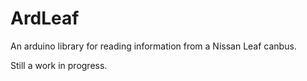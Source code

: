 # ArdLeaf
An arduino library for reading information from a Nissan Leaf canbus.

Still a work in progress.
